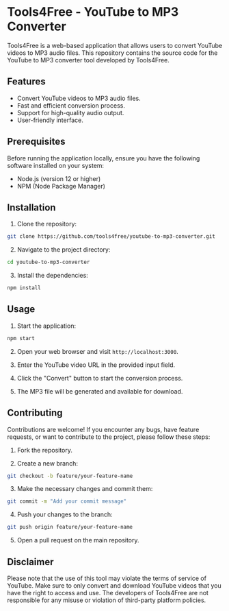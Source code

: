 # Tools4Free - YouTube to MP3 Converter

Tools4Free is a web-based application that allows users to convert YouTube videos to MP3 audio files. This repository contains the source code for the YouTube to MP3 converter tool developed by Tools4Free.

## Features

- Convert YouTube videos to MP3 audio files.
- Fast and efficient conversion process.
- Support for high-quality audio output.
- User-friendly interface.

## Prerequisites

Before running the application locally, ensure you have the following software installed on your system:

- Node.js (version 12 or higher)
- NPM (Node Package Manager)

## Installation

1. Clone the repository:

```bash
git clone https://github.com/tools4free/youtube-to-mp3-converter.git
```

2. Navigate to the project directory:

```bash
cd youtube-to-mp3-converter
```

3. Install the dependencies:

```bash
npm install
```

## Usage

1. Start the application:

```bash
npm start
```

2. Open your web browser and visit `http://localhost:3000`.

3. Enter the YouTube video URL in the provided input field.

4. Click the "Convert" button to start the conversion process.

5. The MP3 file will be generated and available for download.

## Contributing

Contributions are welcome! If you encounter any bugs, have feature requests, or want to contribute to the project, please follow these steps:

1. Fork the repository.

2. Create a new branch:

```bash
git checkout -b feature/your-feature-name
```

3. Make the necessary changes and commit them:

```bash
git commit -m "Add your commit message"
```

4. Push your changes to the branch:

```bash
git push origin feature/your-feature-name
```

5. Open a pull request on the main repository.

## Disclaimer

Please note that the use of this tool may violate the terms of service of YouTube. Make sure to only convert and download YouTube videos that you have the right to access and use. The developers of Tools4Free are not responsible for any misuse or violation of third-party platform policies.
